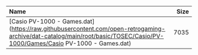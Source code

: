 |Name|Size|
|:---|---:|
|[Casio PV-1000 - Games.dat](https://raw.githubusercontent.com/open-retrogaming-archive/dat-catalog/main/root/basic/TOSEC/Casio/PV-1000/Games/Casio PV-1000 - Games.dat)|7035|
